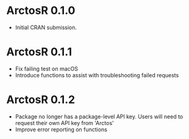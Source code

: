 # ArctosR 0.1.0

* Initial CRAN submission.

# ArctosR 0.1.1

* Fix failing test on macOS
* Introduce functions to assist with troubleshooting failed requests

# ArctosR 0.1.2

* Package no longer has a package-level API key. Users will need to request
  their own API key from 'Arctos'
* Improve error reporting on functions
